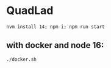 # QuadLad

```nvm install 14; npm i; npm run start```

## with docker and node 16:

```
./docker.sh
```

